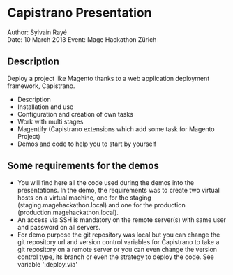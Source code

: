 Capistrano Presentation
=======================

Author: Sylvain Rayé<br>
Date: 10 March 2013
Event: Mage Hackathon Zürich


## Description

Deploy a project like Magento thanks to a web application deployment framework, Capistrano.

- Description
- Installation and use
- Configuration and creation of own tasks
- Work with multi stages
- Magentify (Capistrano extensions which add some task for Magento Project)
- Demos and code to help you to start by yourself

## Some requirements for the demos

- You will find here all the code used during the demos into the presentations.
In the demo, the requirements was to create two virtual hosts on a virtual machine, one for the staging (staging.magehackathon.local) and one for the production (production.magehackathon.local).
- An access via SSH is mandatory on the remote server(s) with same user and password on all servers.
- For demo purpose the git repository was local but you can change the git repository url and version control variables for Capistrano to take a git repository on a remote server or you can even change the version control type, its branch or even the strategy to deploy the code. See variable ':deploy_via'
